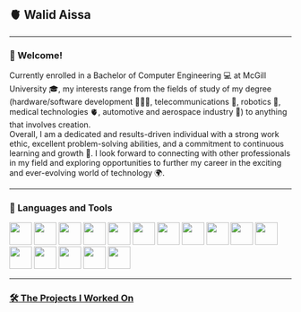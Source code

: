 <h2>🫀 Walid Aissa </h2>

<hr>

<h3>👋 Welcome! </h3>
Currently enrolled in a Bachelor of Computer Engineering 💻 at McGill University 🎓, my interests range from the fields of study of my degree (hardware/software development 👨🏽‍💻, telecommunications 📡, robotics 🤖, medical technologies 🫀, automotive and aerospace industry 🚀) to anything that involves creation.
</br>
Overall, I am a dedicated and results-driven individual with a strong work ethic, excellent problem-solving abilities, and a commitment to continuous learning and growth 🌱. I look forward to connecting with other professionals in my field and exploring opportunities to further my career in the exciting and ever-evolving world of technology 🌍.

<hr>

<h3>🧰 Languages and Tools</h3>
<img src="https://github.com/WalidAissa/WalidAissa/assets/94759379/08178655-43b2-49bb-b241-7d7fead3a281" width="40" height="40">
<img src="https://github.com/WalidAissa/WalidAissa/assets/94759379/13c6c9a5-98ae-4ff3-a352-206bb1aedf20" width="40" height="40">
<img src="https://github.com/WalidAissa/WalidAissa/assets/94759379/6331effb-ef41-45d2-8cd6-1cb479859da3" width="40" height="40">
<img src="https://github.com/WalidAissa/WalidAissa/assets/94759379/7fbe0856-a3a2-494f-a8fc-8fdbe302662d" width="40" height="40">
<img src="https://github.com/WalidAissa/WalidAissa/assets/94759379/bf748364-7e80-4e0e-93bf-aa12dffcaa84" width="40" height="40">
<img src="https://github.com/WalidAissa/WalidAissa/assets/94759379/85092a72-a1af-48aa-932a-a1dbf15707ca" width="40" height="40">
<img src="https://github.com/WalidAissa/WalidAissa/assets/94759379/b3af2a8b-4d8f-4b47-ba49-bf405f54ccb1" width="40" height="40">
<img src="https://github.com/WalidAissa/WalidAissa/assets/94759379/9860977a-2f14-47fd-92a7-de04e16d8d36" width="40" height="40">
<img src="https://github.com/WalidAissa/WalidAissa/assets/94759379/fd174bcd-92e0-4fa5-b729-1ec810f030ac" width="40" height="40">
<img src="https://github.com/WalidAissa/WalidAissa/assets/94759379/9166fcaa-4a3b-4b80-bacc-1c57416d4917" width="40" height="40">
<img src="https://github.com/WalidAissa/WalidAissa/assets/94759379/897ca084-2cec-4900-b053-8cc1ac96753f" width="40" height="40">
<img src="https://github.com/WalidAissa/WalidAissa/assets/94759379/fdefd000-2780-4c32-a266-6dd5fbee75fd" width="40" height="40">
<img src="https://github.com/WalidAissa/WalidAissa/assets/94759379/d0d5726e-24d9-4d08-ba31-499b7bc5e396" width="40" height="40">
<img src="https://github.com/WalidAissa/WalidAissa/assets/94759379/109b104e-6b8f-403d-b68f-dfcc72286eb5" width="40" height="40">
<img src="https://github.com/WalidAissa/WalidAissa/assets/94759379/8a36117a-85c6-45c1-92ae-f2d15d6c921a" width="40" height="40">
<img src="https://github.com/WalidAissa/WalidAissa/assets/94759379/7e94d283-7921-4b90-93b2-5578ebc7a9c2" width="40" height="40">

<hr>

<h3><a href="https://github.com/WalidAissa?tab=repositories">🛠️ The Projects I Worked On</a></h3>
